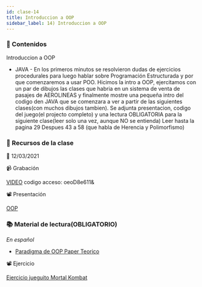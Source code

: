 ```yaml
---
id: clase-14
title: Introduccion a OOP
sidebar_label: 14) Introduccion a OOP
---
```




### 📝 Contenidos

Introduccion a OOP

- JAVA - En los primeros minutos se resolvieron dudas de ejercicios procedurales para luego hablar sobre Programación Estructurada y por que comenzaremos a usar POO.
Hicimos la intro a OOP, ejercitamos con un par de dibujos las clases que habria en un sistema de venta de pasajes de AEROLINEAS y finalmente mostre una pequeña intro del codigo den JAVA que se comenzara a ver a partir de las siguientes clases(con muchos dibujos tambien).
Se adjunta presentacion, codigo del juego(el projecto completo) y una lectura OBLIGATORIA para la siguiente clase(leer solo una vez, aunque NO se entienda)
Leer hasta la pagina 29
Despues 43 a 58 (que habla de Herencia y Polimorfismo)


### 🚀 Recursos de la clase

📆 12/03/2021

📹 Grabación

[VIDEO](https://us02web.zoom.us/rec/share/FGWtprOO_Q7cy4KfsYUGOGu-4JnaTQRubb2PrMHwCzL7kMgxjBFh-lWLZaxk6u2q.C5uKOZVqrwmYN5lZ)
codigo acceso: oeoD8e611&

📽 Presentación

[OOP](https://6ta-backend-online.adaitw.org/clases/14/OOP.pdf)

### 📚 Material de lectura(OBLIGATORIO)

_En español_

- [Paradigma de OOP Paper Teorico](https://6ta-backend-online.adaitw.org/clases/14/Paradigma%20de%20Objetos%20-%20PaperTeorico.pdf)

📽 Ejercicio

[Ejercicio jueguito Mortal Kombat](https://6ta-backend-online.adaitw.org/clases/14/JuegoMK.zip)

